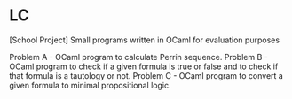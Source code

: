 # LC
[School Project] Small programs written in OCaml for evaluation purposes

Problem A - OCaml program to calculate Perrin sequence.
Problem B - OCaml program to check if a given formula is true or false and to check if that formula is a tautology or not.
Problem C - OCaml program to convert a given formula to minimal propositional logic.
